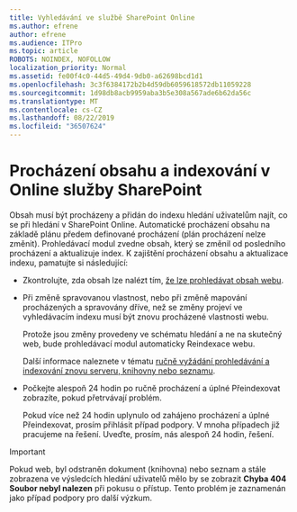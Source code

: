 ```yaml
---
title: Vyhledávání ve službě SharePoint Online
ms.author: efrene
author: efrene
ms.audience: ITPro
ms.topic: article
ROBOTS: NOINDEX, NOFOLLOW
localization_priority: Normal
ms.assetid: fe00f4c0-44d5-49d4-9db0-a62698bcd1d1
ms.openlocfilehash: 3c3f6384172b2b4d59db6059618572db11059228
ms.sourcegitcommit: 1d98db8acb9959aba3b5e308a567ade6b62da56c
ms.translationtype: MT
ms.contentlocale: cs-CZ
ms.lasthandoff: 08/22/2019
ms.locfileid: "36507624"
---
```

# <a name="content-crawling-and-indexing-in-sharepoint-online"></a>Procházení obsahu a indexování v Online služby SharePoint

Obsah musí být procházeny a přidán do indexu hledání uživatelům najít, co se při hledání v SharePoint Online. Automatické procházení obsahu na základě plánu předem definované procházení (plán procházení nelze změnit). Prohledávací modul zvedne obsah, který se změnil od posledního procházení a aktualizuje index. K zajištění procházení obsahu a aktualizace indexu, pamatujte si následující:

- Zkontrolujte, zda obsah lze nalézt tím, [že lze prohledávat obsah webu](https://docs.microsoft.com/sharepoint/make-site-content-searchable).

- Při změně spravovanou vlastnost, nebo při změně mapování procházených a spravovány dříve, než se změny projeví ve vyhledávacím indexu musí být znovu procházené vlastnosti webu. 

    Protože jsou změny provedeny ve schématu hledání a ne na skutečný web, bude prohledávací modul automaticky Reindexace webu. 

    Další informace naleznete v tématu [ručně vyžádání prohledávání a indexování znovu serveru, knihovny nebo seznamu](https://docs.microsoft.com/sharepoint/crawl-site-conten).

- Počkejte alespoň 24 hodin po ručně procházení a úplné Přeindexovat zobrazíte, pokud přetrvávají problém. 

    Pokud více než 24 hodin uplynulo od zahájeno procházení a úplné Přeindexovat, prosím přihlásit případ podpory. V mnoha případech již pracujeme na řešení. Uveďte, prosím, nás alespoň 24 hodin, řešení.

> [!IMPORTANT]
> Pokud web, byl odstraněn dokument (knihovna) nebo seznam a stále zobrazena ve výsledcích hledání uživatelů mělo by se zobrazit **Chyba 404 Soubor nebyl nalezen** při pokusu o přístup. Tento problém je zaznamenán jako případ podpory pro další výzkum. 




